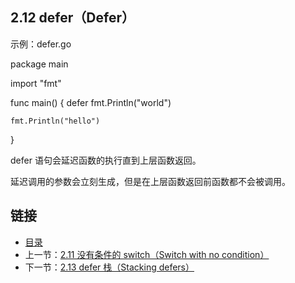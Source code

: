 ## 2.12 defer（Defer）

示例：defer.go

  package main

  import "fmt"

  func main() {
    defer fmt.Println("world")

    fmt.Println("hello")
  }

  defer 语句会延迟函数的执行直到上层函数返回。

  延迟调用的参数会立刻生成，但是在上层函数返回前函数都不会被调用。

## 链接
* [目录](https://github.com/alpha2018/go-zh/blob/master/tour/directory.md)
* 上一节：[2.11 没有条件的 switch（Switch with no condition）](https://github.com/alpha2018/go-zh/blob/master/tour/02.11.md)
* 下一节：[2.13 defer 栈（Stacking defers）](https://github.com/alpha2018/go-zh/blob/master/tour/02.13.md)
